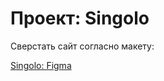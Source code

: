 # Проект: Singolo

Сверстать сайт согласно макету:

[Singolo: Figma](https://www.figma.com/file/vyYHGSgVrx0NVJWvZsKqZc/Singolo?node-id=0%3A1)